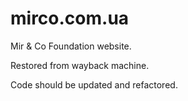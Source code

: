 # mirco.com.ua
Mir & Co Foundation website.

Restored from wayback machine.

Code should be updated and refactored.